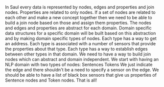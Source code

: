 
In Saul every data is represented by nodes, edges and properties and join nodes.
Properties are related to only nodes. If a set of nodes are related to each other and make a new concept together then we need to be able to build a join node based on
those and assign them properties.
The nodes and edges and properties are abstract for each domain.
Domain specific data structures for a specific domain will be built based on this abstraction and by making domain specific types of nodes.
Each type has a way to get an address.
Each type is associated with a number of sensors that provide the properties about that type.
Each type has a way to establish edges between other types in that domain.
We need to have a way to build join nodes which can abstract and domain independent.
We start with having an NLP domain with two types of nodes:
Sentences
Tokens
We just indicate the edge and there shouldn't be a need to specify a sensor on the edge.
We should be able to have a list of black box sensors that give us properties of Sentence nodes and Token nodes.
That is all!



